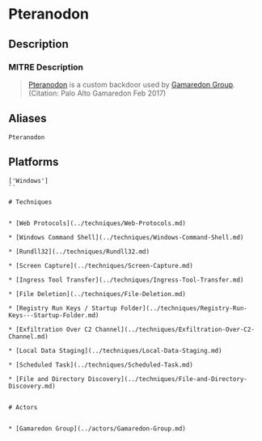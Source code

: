 
# Pteranodon

## Description

### MITRE Description

> [Pteranodon](https://attack.mitre.org/software/S0147) is a custom backdoor used by [Gamaredon Group](https://attack.mitre.org/groups/G0047). (Citation: Palo Alto Gamaredon Feb 2017)

## Aliases

```
Pteranodon
```

## Platforms

```
['Windows']
``

# Techniques


* [Web Protocols](../techniques/Web-Protocols.md)

* [Windows Command Shell](../techniques/Windows-Command-Shell.md)
    
* [Rundll32](../techniques/Rundll32.md)
    
* [Screen Capture](../techniques/Screen-Capture.md)
    
* [Ingress Tool Transfer](../techniques/Ingress-Tool-Transfer.md)
    
* [File Deletion](../techniques/File-Deletion.md)
    
* [Registry Run Keys / Startup Folder](../techniques/Registry-Run-Keys---Startup-Folder.md)
    
* [Exfiltration Over C2 Channel](../techniques/Exfiltration-Over-C2-Channel.md)
    
* [Local Data Staging](../techniques/Local-Data-Staging.md)
    
* [Scheduled Task](../techniques/Scheduled-Task.md)
    
* [File and Directory Discovery](../techniques/File-and-Directory-Discovery.md)
    

# Actors


* [Gamaredon Group](../actors/Gamaredon-Group.md)

